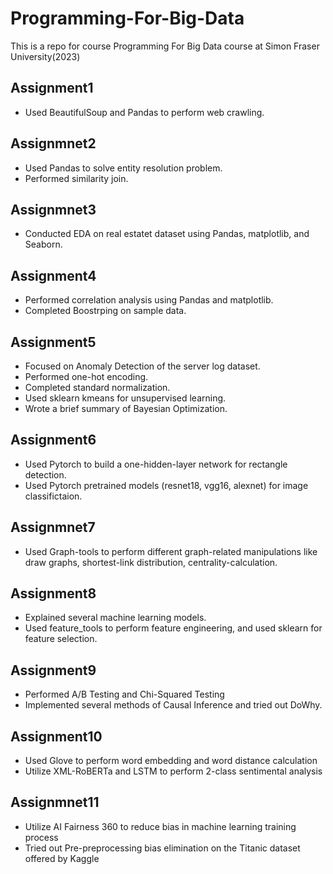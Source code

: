# Programming-For-Big-Data
This is a repo for course Programming For Big Data course at Simon Fraser University(2023)

## Assignment1
+ Used BeautifulSoup and Pandas to perform web crawling.

## Assignmnet2
+ Used Pandas to solve entity resolution problem.
+ Performed similarity join.

## Assignmnet3
+ Conducted EDA on real estatet dataset using Pandas, matplotlib, and Seaborn.

## Assignment4
+ Performed correlation analysis using Pandas and matplotlib.
+ Completed Boostrping on sample data.

## Assignment5
+ Focused on Anomaly Detection of the server log dataset.
+ Performed one-hot encoding.
+ Completed standard normalization.
+ Used sklearn kmeans for unsupervised learning.
+ Wrote a brief summary of Bayesian Optimization.

## Assignment6
+ Used Pytorch to build a one-hidden-layer network for rectangle detection.
+ Used Pytorch pretrained models (resnet18, vgg16, alexnet) for image classifictaion.

## Assignmnet7
+ Used Graph-tools to perform different graph-related manipulations like draw graphs, shortest-link distribution, centrality-calculation.

## Assignment8
+ Explained several machine learning models.
+ Used feature_tools to perform feature engineering, and used sklearn for feature selection.

## Assignment9
+ Performed A/B Testing and Chi-Squared Testing
+ Implemented several methods of Causal Inference and tried out DoWhy.

## Assignment10
+ Used Glove to perform word embedding and word distance calculation
+ Utilize XML-RoBERTa and LSTM to perform 2-class sentimental analysis

## Assignmnet11
+ Utilize AI Fairness 360 to reduce bias in machine learning training process
+ Tried out Pre-preprocessing bias elimination on the Titanic dataset offered by Kaggle

